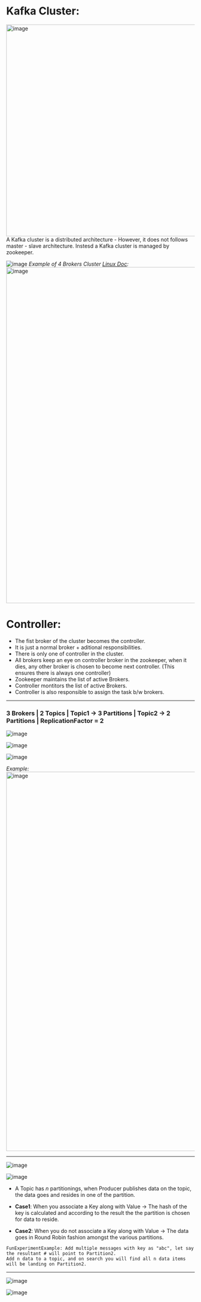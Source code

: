 # Kafka Cluster:
<img width="564" alt="image" src="https://user-images.githubusercontent.com/689226/161364491-bf3d6376-ac81-4bd5-b101-5ea91d5b0400.png">
A Kafka cluster is a distributed architecture - However, it does not follows master - slave architecture. Instesd a Kafka cluster is managed by zookeeper. 

![image](https://user-images.githubusercontent.com/689226/159184196-4fcff60b-12d5-497e-9158-b922af3e864f.png)
*Example of 4 Brokers Cluster [Linux Doc](https://github.com/rahulvaish/Apache-Kafka/blob/KafkaEnvironment/InstallingKafkaOnUbuntu.MD):*\
<img width="895" alt="image" src="https://user-images.githubusercontent.com/689226/159185389-b4becb3b-2dfb-448b-8e15-1c36811e4c72.png">

# Controller:
- The fist broker of the cluster becomes the controller.
- It is just a normal broker + aditional responsibilities.
- There is only one of controller in the cluster.
- All brokers keep an eye on controller broker in the zookeeper, when it dies, any other broker is chosen to become next controller.
  (This ensures there is always one controller)
- Zookeeper maintains the list of active Brokers. 
- Controller montitors the list of active Brokers. 
- Controller is also responsible to assign the task b/w brokers.

<hr>

### 3 Brokers | 2 Topics | Topic1 -> 3 Partitions | Topic2 -> 2 Partitions | ReplicationFactor = 2

![image](https://user-images.githubusercontent.com/689226/159184416-da090a5a-f13c-4a61-a7aa-b64e711e0265.png)

![image](https://user-images.githubusercontent.com/689226/159184567-420b3854-2a71-4077-9b06-0907cfc7e6eb.png)

![image](https://user-images.githubusercontent.com/689226/159184819-fc9df8bb-b927-4815-a612-5b0b3c28f903.png)

*Example:*
<img width="1010" alt="image" src="https://user-images.githubusercontent.com/689226/159184957-8078576b-ab24-4022-b56e-ba0e421a47ec.png">


<hr>

![image](https://user-images.githubusercontent.com/689226/159184843-7b96349a-a8dd-41f3-a442-922d8ec9c620.png)

![image](https://user-images.githubusercontent.com/689226/159184849-0fb02300-d41e-49dd-8773-f8997696fae7.png)

- A Topic has *n* partitionings, when Producer publishes data on the topic, the data goes and resides in one of the partition.

- **Case1**: When you associate a Key along with Value -> The hash of the key is calculated and according to the result the the partition is chosen for data to reside.

- **Case2**: When you do not associate a Key along with Value -> The data goes in Round Robin fashion amongst the various partitions. 
```
FunExperimentExample: Add multiple messages with key as "abc", let say the resultant # will point to Partition2.
Add n data to a topic, and on search you will find all n data items will be landing on Partition2.
```

<hr>

![image](https://user-images.githubusercontent.com/689226/159184869-2d70a9d0-e474-428c-98b6-4a1a7b0e2e64.png)

![image](https://user-images.githubusercontent.com/689226/159184873-b2a09ce6-2b38-41a6-8f55-d58f00146f45.png)
